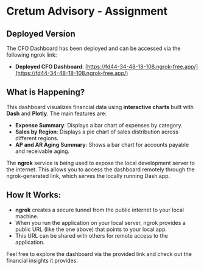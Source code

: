 # Cretum Advisory - Assignment

## Deployed Version

The CFO Dashboard has been deployed and can be accessed via the following ngrok link:

- **Deployed CFO Dashboard**: [https://fd44-34-48-18-108.ngrok-free.app/](https://fd44-34-48-18-108.ngrok-free.app/)

## What is Happening?

This dashboard visualizes financial data using **interactive charts** built with **Dash** and **Plotly**. The main features are:
- **Expense Summary**: Displays a bar chart of expenses by category.
- **Sales by Region**: Displays a pie chart of sales distribution across different regions.
- **AP and AR Aging Summary**: Shows a bar chart for accounts payable and receivable aging.

The **ngrok** service is being used to expose the local development server to the internet. This allows you to access the dashboard remotely through the ngrok-generated link, which serves the locally running Dash app.

## How It Works:

- **ngrok** creates a secure tunnel from the public internet to your local machine.
- When you run the application on your local server, ngrok provides a public URL (like the one above) that points to your local app.
- This URL can be shared with others for remote access to the application.

Feel free to explore the dashboard via the provided link and check out the financial insights it provides.
